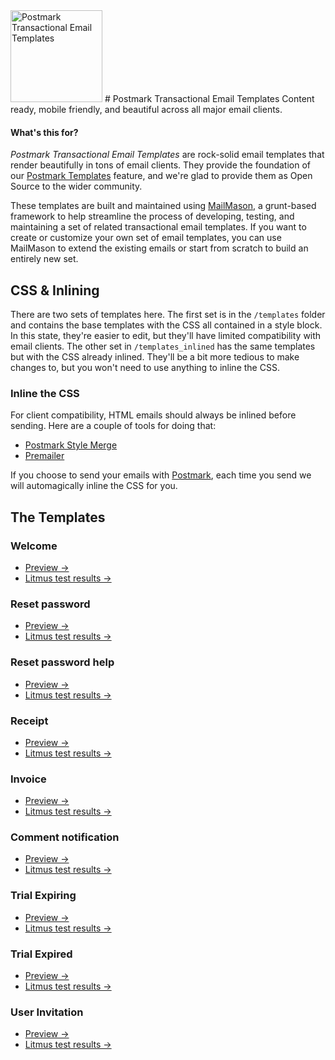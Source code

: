 <img src="http://assets.wildbit.com/postmark/misc/starter-templates-icon@2x.png" alt="Postmark Transactional Email Templates" width="147" height="147">
# Postmark Transactional Email Templates
Content ready, mobile friendly, and beautiful across all major email clients.

#### What's this for?

*Postmark Transactional Email Templates* are rock-solid email templates that render beautifully in tons of email clients. They provide the foundation of our [Postmark Templates](http://blog.postmarkapp.com/post/125849089273/special-delivery-postmark-templates) feature, and we're glad to provide them as Open Source to the wider community.

These templates are built and maintained using [MailMason](https://github.com/wildbit/mailmason), a grunt-based framework to help streamline the process of developing, testing, and maintaining a set of related transactional email templates. If you want to create or customize your own set of email templates, you can use MailMason to extend the existing emails or start from scratch to build an entirely new set.

## CSS & Inlining

There are two sets of templates here. The first set is in the `/templates` folder and contains the base templates with the CSS all contained in a style block. In this state, they're easier to edit, but they'll have limited compatibility with email clients. The other set in `/templates_inlined` has the same templates but with the CSS already inlined. They'll be a bit more tedious to make changes to, but you won't need to use anything to inline the CSS.

### Inline the CSS
For client compatibility, HTML emails should always be inlined before sending. Here are a couple of tools for doing that:

* [Postmark Style Merge](https://github.com/wildbit/style-merge)
* [Premailer](https://github.com/peterbe/premailer)

If you choose to send your emails with [Postmark](http://postmarkapp.com), each time you send we will automagically inline the CSS for you.

## The Templates

### Welcome
* [Preview &rarr;](http://assets.wildbit.com/postmark/templates/dist/welcome.html)
* [Litmus test results &rarr;](#)

### Reset password
* [Preview &rarr;](http://assets.wildbit.com/postmark/templates/dist/password_reset.html)
* [Litmus test results &rarr;](#)

### Reset password help
* [Preview &rarr;](http://assets.wildbit.com/postmark/templates/dist/password_reset_help.html)
* [Litmus test results &rarr;](#)

### Receipt
* [Preview &rarr;](http://assets.wildbit.com/postmark/templates/dist/receipt.html)
* [Litmus test results &rarr;](#)

### Invoice
* [Preview &rarr;](http://assets.wildbit.com/postmark/templates/dist/invoice.html)
* [Litmus test results &rarr;](#)

### Comment notification
* [Preview &rarr;](http://assets.wildbit.com/postmark/templates/dist/comment_notification.html)
* [Litmus test results &rarr;](#)

### Trial Expiring
* [Preview &rarr;](http://assets.wildbit.com/postmark/templates/dist/trial_expiring.html)
* [Litmus test results &rarr;](#)

### Trial Expired
* [Preview &rarr;](http://assets.wildbit.com/postmark/templates/dist/trial_expired.html)
* [Litmus test results &rarr;](#)

### User Invitation
* [Preview &rarr;](http://assets.wildbit.com/postmark/templates/dist/user_invitation.html)
* [Litmus test results &rarr;](#)
